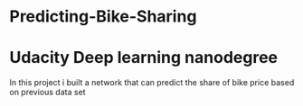 # Predicting-Bike-Sharing
# Udacity Deep learning nanodegree
In this project i built a network that can predict the share of bike price based on previous data set
